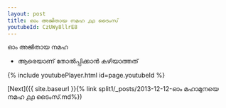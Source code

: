 ```yaml
---
layout: post
title: ഓം അജിതായ നമഹ ൧൧ ടൈംസ്
youtubeId: CzUWy8llrE8
---
```

 
 
 ഓം അജിതായ നമഹ 
 
 -  ആരെയാണ് തോൽപ്പിക്കാൻ കഴിയാത്തത് 
 
  
 
  
 
 
 
 
 
 


{% include youtubePlayer.html id=page.youtubeId %}
 
[Next]({{ site.baseurl }}{% link  split1/_posts/2013-12-12-ഓം മഹാമുനയെ നമഹ ൧൧ ടൈംസ്.md%})
 
